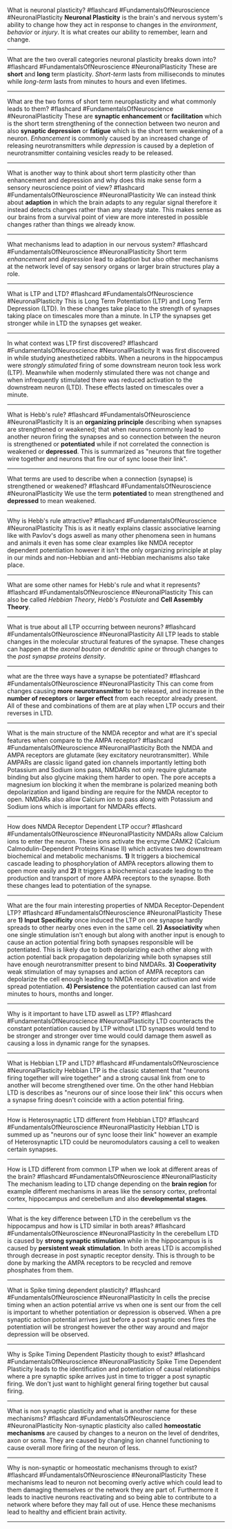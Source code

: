 What is neuronal plasticity? #flashcard #FundamentalsOfNeuroscience #NeuronalPlasticity
	**Neuronal Plasticity** is the brain's and nervous system's ability to change how they act in response to changes in the *environment*, *behavior* or *injury*. It is what creates our ability to remember, learn and change.

---
What are the two overall categories neuronal plasticity breaks down into? #flashcard #FundamentalsOfNeuroscience #NeuronalPlasticity 
	These are **short** and **long** term plasticity. *Short-term* lasts from milliseconds to minutes while *long-term* lasts from minutes to hours and even lifetimes.

---
What are the two forms of short term neuroplasticity and what commonly leads to them? #flashcard #FundamentalsOfNeuroscience #NeuronalPlasticity 
	These are **synaptic enhancement** or **facilitation** which is the short term strengthening of the connection between two neuron and also **synaptic depression** or **fatigue** which is the short term weakening of a neuron. *Enhancement* is commonly caused by an increased change of releasing neurotransmitters while *depression* is caused by a depletion of neurotransmitter containing vesicles ready to be released.

---
What is another way to think about short term plasticity other than enhancement and depression and why does this make sense form a sensory neuroscience point of view? #flashcard #FundamentalsOfNeuroscience #NeuronalPlasticity
	We can instead think about **adaption** in which the brain adapts to any regular signal therefore it instead detects changes rather than any steady state. This makes sense as our brains from a survival point of view are more interested in possible changes rather than things we already know.

---
What mechanisms lead to adaption in our nervous system? #flashcard #FundamentalsOfNeuroscience #NeuronalPlasticity 
	Short term *enhancement* and *depression* lead to adaption but also other mechanisms at the network level of say sensory organs or larger brain structures play a role.

---
What is LTP and LTD? #flashcard #FundamentalsOfNeuroscience #NeuronalPlasticity 
	This is Long Term Potentiation (LTP) and Long Term Depression (LTD). In these changes take place to the strength of synapses taking place on timescales more than a minute. In LTP the synapses get stronger while in LTD the synapses get weaker.

---
In what context was LTP first discovered? #flashcard #FundamentalsOfNeuroscience #NeuronalPlasticity 
	It was first discovered in while studying anesthetized rabbits. When a neurons in the hippocampus were *strongly stimulated* firing of some downstream neuron took less work (LTP). Meanwhile when modernly stimulated there was not change and when infrequently stimulated there was reduced activation to the downstream neuron (LTD). These effects lasted on timescales over a minute.

---
What is Hebb's rule? #flashcard #FundamentalsOfNeuroscience #NeuronalPlasticity 
	It is an **organizing principle** describing when synapses are strengthened or weakened; that when neurons commonly lead to another neuron firing the synapses and so connection between the neuron is strengthened or **potentiated** while if not correlated the connection is weakened or **depressed**. This is summarized as "neurons that fire together wire together and neurons that fire our of sync loose their link".

---
What terms are used to describe when a connection (synapse) is strengthened or weakened? #flashcard #FundamentalsOfNeuroscience #NeuronalPlasticity 
	We use the term **potentiated** to mean strengthened and **depressed** to mean weakened.

---
Why is Hebb's rule attractive? #flashcard #FundamentalsOfNeuroscience #NeuronalPlasticity 
	This is as it neatly explains classic associative learning like with Pavlov's dogs aswell as many other phenomena seen in humans and animals it even has some clear examples like NMDA receptor dependent potentiation however it isn't the only organizing principle at play in our minds and non-Hebbian and anti-Hebbian mechanisms also take place.

---
What are some other names for Hebb's rule and what it represents? #flashcard #FundamentalsOfNeuroscience #NeuronalPlasticity 
	This can also be called *Hebbian Theory*, *Hebb's Postulate* and **Cell Assembly Theory**.

---
What is true about all LTP occurring between neurons? #flashcard #FundamentalsOfNeuroscience #NeuronalPlasticity 
	All LTP leads to stable changes in the molecular structural features of the synapse. These changes can happen at the *axonal bouton* or *dendritic spine* or through changes to the *post synapse proteins density*.

---
what are the three ways have a synapse be potentiated? #flashcard #FundamentalsOfNeuroscience #NeuronalPlasticity 
	This can come from changes causing **more neurotransmitter** to be released, and increase in the **number of receptors** or **larger effect** from each receptor already present. All of these and combinations of them are at play when LTP occurs and their reverses in LTD.

---
What is the main structure of the NMDA receptor and what are it's special features when compare to the AMPA receptor? #flashcard #FundamentalsOfNeuroscience #NeuronalPlasticity 
	Both the NMDA and AMPA receptors are glutamate (key excitatory neurotransmitter). While AMPARs are classic ligand gated ion channels importantly letting both Potassium and Sodium ions pass, NMDARs not only require glutamate binding but also glycine making them harder to open. The pore accepts a magnesium ion blocking it when the membrane is polarized meaning both depolarization and ligand binding are require for the NMDA receptor to open. NMDARs also allow Calcium ion to pass along with Potassium and Sodium ions which is important for NMDARs effects.

---
How does NMDA Receptor Dependent LTP occur? #flashcard #FundamentalsOfNeuroscience #NeuronalPlasticity 
	NMDARs allow Calcium ions to enter the neuron. These ions activate the enzyme CAMK2 (Calcium Calmodulin-Dependent Proteins Kinase II) which activates two downstream biochemical and metabolic mechanisms. **1)** It triggers a biochemical cascade leading to phosphorylation of AMPA receptors  allowing them to open more easily and **2)** It triggers a biochemical cascade leading to the production and transport of more AMPA receptors to the synapse. Both these changes lead to potentiation of the synapse.

---
What are the four main interesting properties of NMDA Receptor-Dependent LTP? #flashcard #FundamentalsOfNeuroscience #NeuronalPlasticity 
	These are **1) Input Specificity** once induced the LTP on one synapse hardly spreads to other nearby ones even in the same cell. **2) Associativity** when one single stimulation isn't enough but along with another input is enough to cause an action potential firing both synapses responsible will be potentiated. This is likely due to both depolarizing each other along with action potential back propagation depolarizing while both synapses still have enough neurotransmitter present to bind NMDARs. **3) Cooperativity** weak stimulation of may synapses and action of AMPA receptors can depolarize the cell enough leading to NMDA receptor activation and wide spread potentiation. **4) Persistence** the potentiation caused can last from minutes to hours, months and longer.

---
Why is it important to have LTD aswell as LTP? #flashcard #FundamentalsOfNeuroscience #NeuronalPlasticity 
	LTD counteracts the constant potentiation caused by LTP without LTD synapses would tend to be stronger and stronger over time would could damage them aswell as causing a loss in dynamic range for the synapses.

---
What is Hebbian LTP and LTD? #flashcard #FundamentalsOfNeuroscience #NeuronalPlasticity 
	Hebbian LTP is the classic statement that "neurons firing together will wire together" and a strong causal link from one to another will become strengthened over time. On the other hand Hebbian LTD is describes as "neurons our of since loose their link" this occurs when a synapse firing doesn't coincide with a action potential firing.

---
How is Heterosynaptic LTD different from Hebbian LTD? #flashcard #FundamentalsOfNeuroscience #NeuronalPlasticity 
	Hebbian LTD is summed up as "neurons our of sync loose their link" however an example of Heterosynaptic LTD could be neuromodulators causing a cell to weaken certain synapses.

---
How is LTD different from common LTP when we look at different areas of the brain? #flashcard #FundamentalsOfNeuroscience #NeuronalPlasticity 
	The mechanism leading to LTD change depending on the **brain region** for example different mechanisms in areas like the sensory cortex, prefrontal cortex, hippocampus and cerebellum and also **developmental stages**.

---
What is the key difference between LTD in the cerebellum vs the hippocampus and how is LTD similar in both areas? #flashcard #FundamentalsOfNeuroscience #NeuronalPlasticity 
	In the cerebellum LTD is caused by **strong synaptic stimulation** while in the hippocampus is is caused by **persistent weak stimulation**. In both areas LTD is accomplished through decrease in post synaptic receptor density. This is through to be done by marking the AMPA receptors to be recycled and remove phosphates from them. 

---
What is Spike timing dependent plasticity? #flashcard #FundamentalsOfNeuroscience #NeuronalPlasticity 
	In cells the precise timing when an action potential arrive vs when one is sent our from the cell is important to whether potentiation or depression is observed. When a pre synaptic action potential arrives just before a post synaptic ones fires the potentiation will be strongest however the other way around and major depression will be observed.

---
Why is Spike Timing Dependent Plasticity though to exist? #flashcard #FundamentalsOfNeuroscience #NeuronalPlasticity 
	Spike Time Dependent Plasticity leads to the identification and potentiation of causal relationships where a pre synaptic spike arrives just in time to trigger a post synaptic firing. We don't just want to highlight general firing together but causal firing.

---
What is non synaptic plasticity and what is another name for these mechanisms? #flashcard #FundamentalsOfNeuroscience #NeuronalPlasticity
	Non-synaptic plasticity also called **homeostatic mechanisms** are caused by changes to a neuron on the level of dendrites, axon or soma. They are caused by changing ion channel functioning to cause overall more firing of the neuron of less.

---
Why is non-synaptic or homeostatic mechanisms through to exist? #flashcard #FundamentalsOfNeuroscience #NeuronalPlasticity 
	These mechanisms lead to neuron not becoming overly active which could lead to them damaging themselves or the network they are part of. Furthermore it leads to inactive neurons reactivating and so being able to contribute to a network where before they may fall out of use. Hence these mechanisms lead to healthy and efficient brain activity.

---

